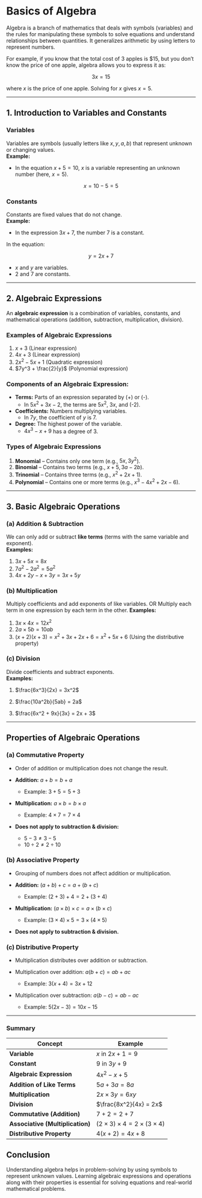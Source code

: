 # **Basics of Algebra**

Algebra is a branch of mathematics that deals with symbols (variables) and the rules for manipulating these symbols to solve equations and understand relationships between quantities. It generalizes arithmetic by using letters to represent numbers.

For example, if you know that the total cost of 3 apples is $15, but you don’t know the price of one apple, algebra allows you to express it as:

$$
3x = 15
$$

where $x$ is the price of one apple. Solving for $x$ gives $x = 5$.

---

## **1. Introduction to Variables and Constants**

### **Variables**

Variables are symbols (usually letters like $x, y, a, b$) that represent unknown or changing values.  
**Example:**

- In the equation $x + 5 = 10$, $x$ is a variable representing an unknown number (here, $x = 5$).

$$
x = 10 - 5 = 5
$$

### **Constants**

Constants are fixed values that do not change.  
**Example:**

- In the expression $3x + 7$, the number $7$ is a constant.

In the equation:

$$
y = 2x + 7
$$

- $x$ and $y$ are variables.
- $2$ and $7$ are constants.

---

## 2. **Algebraic Expressions**

An **algebraic expression** is a combination of variables, constants, and mathematical operations (addition, subtraction, multiplication, division).

### **Examples of Algebraic Expressions**

1. $x + 3$ (Linear expression)
2. $4x + 3$ (Linear expression)
3. $2x^2 - 5x + 1$ (Quadratic expression)
4. $7y^3 + \frac{2}{y}$ (Polynomial expression)

### **Components of an Algebraic Expression:**

- **Terms:** Parts of an expression separated by \(+\) or \(-\).
  - In $5x^2 + 3x - 2$, the terms are $5x^2$, $3x$, and \(-2\).
- **Coefficients:** Numbers multiplying variables.
  - In $7y$, the coefficient of $y$ is $7$.
- **Degree:** The highest power of the variable.
  - $4x^3 - x + 9$ has a degree of $3$.

### **Types of Algebraic Expressions**

1. **Monomial** – Contains only one term (e.g., $5x, 3y^2$).
2. **Binomial** – Contains two terms (e.g., $x + 5, 3a - 2b$).
3. **Trinomial** – Contains three terms (e.g., $x^2 + 2x + 1$).
4. **Polynomial** – Contains one or more terms (e.g., $x^3 - 4x^2 + 2x - 6$).

---

## 3. **Basic Algebraic Operations**

### **(a) Addition & Subtraction**

We can only add or subtract **like terms** (terms with the same variable and exponent).  
**Examples:**

1. $3x + 5x = 8x$
2. $7a^2 - 2a^2 = 5a^2$
3. $4x + 2y - x + 3y = 3x + 5y$

### **(b) Multiplication**

Multiply coefficients and add exponents of like variables. OR Multiply each term in one expression by each term in the other.
**Examples:**

1. $3x \times 4x = 12x^2$
2. $2a \times 5b = 10ab$
3. $(x + 2)(x + 3) = x^2 + 3x + 2x + 6 = x^2 + 5x + 6$ (Using the distributive property)

### **(c) Division**

Divide coefficients and subtract exponents.  
**Examples:**

1. $\frac{6x^3}{2x} = 3x^2$

2. $\frac{10a^2b}{5ab} = 2a$

3. $\frac{6x^2 + 9x}{3x} = 2x + 3$

---

## **Properties of Algebraic Operations**

### **(a) Commutative Property**

- Order of addition or multiplication does not change the result.

- **Addition:** $a + b = b + a$
  - Example: $3 + 5 = 5 + 3$
- **Multiplication:** $a \times b = b \times a$
  - Example: $4 \times 7 = 7 \times 4$
- **Does not apply to subtraction & division:**

  - $5 - 3 \neq 3 - 5$
  - $10 ÷ 2 \neq 2 ÷ 10$

### **(b) Associative Property**

- Grouping of numbers does not affect addition or multiplication.

- **Addition:** $(a + b) + c = a + (b + c)$
  - Example: $(2 + 3) + 4 = 2 + (3 + 4)$
- **Multiplication:** $(a \times b) \times c = a \times (b \times c)$
  - Example: $(3 \times 4) \times 5 = 3 \times (4 \times 5)$
- **Does not apply to subtraction & division.**

### **(c) Distributive Property**

- Multiplication distributes over addition or subtraction.

- Multiplication over addition: $a(b + c) = ab + ac$
  - Example: $3(x + 4) = 3x + 12$
- Multiplication over subtraction: $a(b - c) = ab - ac$
  - Example: $5(2x - 3) = 10x - 15$

---

### **Summary**

| Concept                          | Example                                         |
| -------------------------------- | ----------------------------------------------- |
| **Variable**                     | $x$ in $2x + 1 = 9$                             |
| **Constant**                     | $9$ in $3y + 9$                                 |
| **Algebraic Expression**         | $4x^2 - x + 5$                                  |
| **Addition of Like Terms**       | $5a + 3a = 8a$                                  |
| **Multiplication**               | $2x \times 3y = 6xy$                            |
| **Division**                     | $\frac{8x^2}{4x} = 2x$                          |
| **Commutative (Addition)**       | $7 + 2 = 2 + 7$                                 |
| **Associative (Multiplication)** | $(2 \times 3) \times 4 = 2 \times (3 \times 4)$ |
| **Distributive Property**        | $4(x + 2) = 4x + 8$                             |

## **Conclusion**

Understanding algebra helps in problem-solving by using symbols to represent unknown values. Learning algebraic expressions and operations along with their properties is essential for solving equations and real-world mathematical problems.
